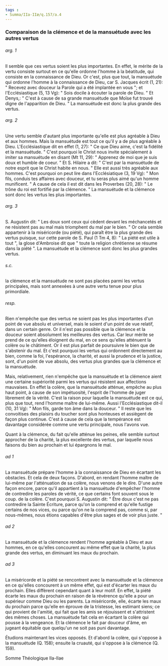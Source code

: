 ```yaml
---
tags : 
- Summa/IIa-IIæ/q.157/a.4
---
```


### Comparaison de la clémence et de la mansuétude avec les autres vertus

###### arg. 1
Il semble que ces vertus soient les plus importantes. En effet, le mérite de la vertu consiste surtout en ce qu'elle ordonne l'homme à la béatitude, qui consiste en la connaissance de Dieu. Or c'est, plus que tout, la mansuétude qui ordonne l'homme à la connaissance de Dieu, car S. Jacques écrit (1, 21): " Recevez avec douceur la Parole qui a été implantée en vous "; et l'Ecclésiastique (5, 13 Vg): " Sois docile à écouter la parole de Dieu. " Et Denys,: " C'est à cause de sa grande mansuétude que Moïse fut trouvé digne de l'apparition de Dieu. " La mansuétude est donc la plus grande des vertus. 

###### arg. 2
Une vertu semble d'autant plus importante qu'elle est plus agréable à Dieu et aux hommes. Mais la mansuétude est tout ce qu'il y a de plus agréable à Dieu. L'Ecclésiastique dit en effet (1, 27): " Ce que Dieu aime, c'est la fidélité et la mansuétude. " C'est pourquoi le Christ nous invite spécialement à imiter sa mansuétude en disant (Mt 11, 29): " Apprenez de moi que je suis doux et humble de coeur. " Et S. Hilaire a dit: " C'est par la mansuétude de notre esprit que le Christ habite en nous. " Elle est aussi très agréable aux hommes. C'est pourquoi on peut lire dans l'Ecclésiatique (3, 19 Vg): " Mon fils, conduis tes affaires avec douceur, et tu seras plus aimé qu'un homme munificent. " A cause de cela il est dit dans les Proverbes (20, 28): " Le trône du roi est fortifié par la clémence. " La mansuétude et la clémence sont donc les vertus les plus importantes. 

###### arg. 3
S. Augustin dit: " Les doux sont ceux qui cèdent devant les méchancetés et ne résistent pas au mal mais triomphent du mal par le bien. " Or cela semble appartenir à la miséricorde (ou piété), qui paraît être la plus grande des vertus puisque, sur cette parole de S. Paul (1 Tm 4, 8): " La piété est utile à tout ", la glose d'Ambroise dit que " toute la religion chrétienne se résume dans la piété ". La mansuétude et la clémence sont donc les plus grandes vertus. 

###### s.c.
la clémence et la mansuétude ne sont pas placées parmi les vertus principales, mais sont annexées à une autre vertu tenue pour plus primordiale. 

###### resp.
Rien n'empêche que des vertus ne soient pas les plus importantes d'un point de vue absolu et universel, mais le soient d'un point de vue relatif, dans un certain genre. Or il n'est pas possible que la clémence et la douceur soient absolument les meilleures des vertus. Car leur mérite se prend de ce qu'elles éloignent du mal, en ce sens qu'elles atténuent la colère ou le châtiment. Or il est plus parfait de poursuivre le bien que de s'abstenir du mal. Et c'est pourquoi les vertus qui ordonnent directement au bien, comme la foi, l'espérance, la charité, et aussi la prudence et la justice, sont, d'un point de vue absolu, des vertus plus grandes que la clémence et la mansuétude. 

Mais, relativement, rien n'empêche que la mansuétude et la clémence aient une certaine supériorité parmi les vertus qui résistent aux affections mauvaises. En effet la colère, que la mansuétude atténue, empêche au plus haut point, à cause de son impétuosité, l'esprit de l'homme de juger librement de la vérité. C'est la raison pour laquelle la mansuétude est ce qui, plus que tout, rend l'homme maître de lui-même. Aussi l'Ecclésiastique dit-il (10, 31 Vg): " Mon fils, garde ton âme dans la douceur. " Il reste que les convoitises des plaisirs du toucher sont plus honteuses et assiègent de façon plus continue. C'est à cause de cela que la tempérance est davantage considérée comme une vertu principale, nous l'avons vue. 

Quant à la clémence, du fait qu'elle atténue les peines, elle semble surtout approcher de la charité, la plus excellente des vertus, par laquelle nous faisons du bien au prochain et lui épargnons le mal. 

###### ad 1
La mansuétude prépare l'homme à la connaissance de Dieu en écartant les obstacles. Et cela de deux façons. D'abord, en rendant l'homme maître de lui-même par l'atténuation de sa colère, nous venons de le dire. D'une autre façon encore, parce qu'il appartient à la mansuétude d'empêcher l'homme de contredire les paroles de vérité, ce que certains font souvent sous le coup. de la colère. C'est pourquoi S. Augustin dit: " Être doux c'est ne pas contredire la Sainte Écriture, parce qu'on la comprend et qu'elle fustige certains de nos vices, ou parce qu'on ne la comprend pas, comme si, par nous-mêmes, nous étions capables d'être plus sages et de voir plus juste. " 

###### ad 2
La mansuétude et la clémence rendent l'homme agréable à Dieu et aux hommes, en ce qu'elles concourent au même effet que la charité, la plus grande des vertus, en diminuant les maux du prochain. 

###### ad 3
La miséricorde et la piété se rencontrent avec la mansuétude et la clémence en ce qu'elles concourent à un même effet, qui est d'écarter les maux du prochain. Elles diffèrent cependant quant à leur motif. En effet, la piété écarte les maux du prochain en raison de la révérence qu'elle a pour un supérieur comme Dieu ou les parents. La miséricorde, elle, écarte les maux du prochain parce qu'elle en éprouve de la tristesse, les estimant siens; ce qui provient de l'amitié, qui fait que les amis se réjouissent et s'attristent des mêmes choses. La mansuétude fait cela en écartant la colère qui pousse à la vengeance. Et la clémence le fait par douceur d'âme, en jugeant équitable que quelqu'un ne soit pas puni davantage. 

Étudions maintenant les vices opposés. Et d'abord la colère, qui s'oppose à la mansuétude (Q. 158); ensuite la cruauté, qui s'oppose à la clémence (Q. 159). 

Somme Théologique IIa-IIae 

